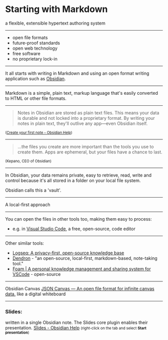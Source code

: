 # Starting with Markdown

a flexible, extensible hypertext authoring system

---

- open file formats
- future-proof standards
- open web technology
- free software
- no proprietary lock-in

---

It all starts with writing in Markdown and using an open format writing application
such as [Obsidian](https://obsidian.md/).

---

Markdown is a simple, plain text, markup language that's easily converted to HTML or other file formats.

---

> Notes in Obsidian are stored as plain text files. This means your data is durable and not locked into a proprietary format. By writing your notes in plain text, they'll outlive any app—even Obsidian itself.

<small>([Create your first note - Obsidian Help](https://arc.net/l/quote/rdsijacx))</small>

---

 >...the files you create are more important than the tools you use to create them. Apps are ephemeral, but your files have a chance to last.

<small>(Kepano, CEO of Obsidian)</small>

---

In Obsidian, your data remains private, easy to retrieve, read, write and control because it's all stored in a folder on your local file system. 

Obsidian calls this a 'vault'.

---

A local-first approach

---

You can open the files in other tools too, making them easy to process:
- e.g. in [Visual Studio Code](https://code.visualstudio.com/), a free, open-source, code editor

---

Other similar tools:
- [Logseq: A privacy-first, open-source knowledge base](https://logseq.com/)
- [Dendron](https://www.dendron.so/) - "an open-source, local-first, markdown-based, note-taking tool."
- [Foam | A personal knowledge management and sharing system for VSCode](https://foambubble.github.io/foam/) - open-source

---

Obsidian Canvas
[JSON Canvas — An open file format for infinite canvas data.](https://jsoncanvas.org/)
like a digital whiteboard

---


### Slides:
written in a single Obsidian note.
The Slides core plugin enables their presentation.
[Slides - Obsidian Help](https://help.obsidian.md/Plugins/Slides)
<small>(right-click on the tab and select **Start presentation**)</small>

